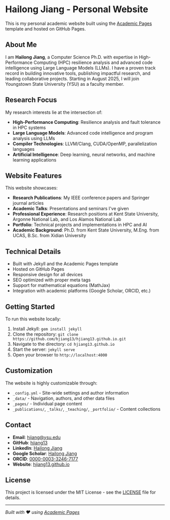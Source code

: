 # Hailong Jiang - Personal Website

This is my personal academic website built using the [Academic Pages](https://github.com/academicpages/academicpages.github.io) template and hosted on GitHub Pages.

## About Me

I am **Hailong Jiang**, a Computer Science Ph.D. with expertise in High-Performance Computing (HPC) resilience analysis and advanced code intelligence using Large Language Models (LLMs). I have a proven track record in building innovative tools, publishing impactful research, and leading collaborative projects. Starting in August 2025, I will join Youngstown State University (YSU) as a faculty member.

## Research Focus

My research interests lie at the intersection of:
- **High-Performance Computing**: Resilience analysis and fault tolerance in HPC systems
- **Large Language Models**: Advanced code intelligence and program analysis using LLMs
- **Compiler Technologies**: LLVM/Clang, CUDA/OpenMP, parallelization languages
- **Artificial Intelligence**: Deep learning, neural networks, and machine learning applications

## Website Features

This website showcases:

- **Research Publications**: My IEEE conference papers and Springer journal articles
- **Academic Talks**: Presentations and seminars I've given
- **Professional Experience**: Research positions at Kent State University, Argonne National Lab, and Los Alamos National Lab
- **Portfolio**: Technical projects and implementations in HPC and AI
- **Academic Background**: Ph.D. from Kent State University, M.Eng. from UCAS, B.Sc. from Xidian University

## Technical Details

- Built with Jekyll and the Academic Pages template
- Hosted on GitHub Pages
- Responsive design for all devices
- SEO optimized with proper meta tags
- Support for mathematical equations (MathJax)
- Integration with academic platforms (Google Scholar, ORCID, etc.)

## Getting Started

To run this website locally:

1. Install Jekyll: `gem install jekyll`
2. Clone the repository: `git clone https://github.com/hjiang13/hjiang13.github.io.git`
3. Navigate to the directory: `cd hjiang13.github.io`
4. Start the server: `jekyll serve`
5. Open your browser to `http://localhost:4000`

## Customization

The website is highly customizable through:
- `_config.yml` - Site-wide settings and author information
- `_data/` - Navigation, authors, and other data files
- `_pages/` - Individual page content
- `_publications/`, `_talks/`, `_teaching/`, `_portfolio/` - Content collections

## Contact

- **Email**: [hjiang@ysu.edu](mailto:hjiang@ysu.edu)
- **GitHub**: [hjiang13](https://github.com/hjiang13)
- **LinkedIn**: [Hailong Jiang](https://www.linkedin.com/in/hailong-jiang-328b1a1b5/)
- **Google Scholar**: [Hailong Jiang](https://scholar.google.com/citations?user=-8qm9_MAAAAJ&hl=en)
- **ORCID**: [0000-0003-3246-7177](https://orcid.org/my-orcid?orcid=0000-0003-3246-7177)
- **Website**: [hjiang13.github.io](https://hjiang13.github.io)

## License

This project is licensed under the MIT License - see the [LICENSE](LICENSE) file for details.

---

*Built with ❤️ using [Academic Pages](https://github.com/academicpages/academicpages.github.io)*
